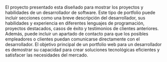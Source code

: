 El proyecto presentado esta diseñado para mostrar los proyectos y habilidades de un desarrollador de software. Este tipo de portfolio puede incluir secciones como una breve descripción del desarrollador, sus habilidades y experiencia en diferentes lenguajes de programación, proyectos destacados, casos de éxito y testimonios de clientes anteriores. Además, puede incluir un apartado de contacto para que los posibles empleadores o clientes puedan comunicarse directamente con el desarrollador. El objetivo principal de un portfolio web para un desarrollador es demostrar su capacidad para crear soluciones tecnológicas eficientes y satisfacer las necesidades del mercado.